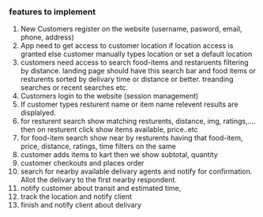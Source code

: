 ### features to implement

1. New Customers register on the website (username, pasword, email, phone, address)
2. App need to get access to customer location if location access is granted else customer manually types location or set a default location
3. customers need access to search food-items and restaruents filtering by distance. landing page should have this search bar and
   food items or resturents sorted by delivary time or distance or better. treanding searches or recent searches etc.
4. Customers login to the website (session management)
5. If customer types resturent name or item name relevent results are displalyed.
6. for resturent search show matching resturents, distance, img, ratings,.... then on resturent click show items available, price..etc
7. for food-item search show near by resturents having that food-item, price, distance, ratings, time filters on the same
8. customer adds items to kart then we show subtotal, quantity
9. customer checkouts and places order
10. search for nearby available delivary agents and notify for confirmation. Allot the delivary to the first nearby respondent.
11. notify customer about transit and estimated time,
12. track the location and notify client
13. finish and notify client about delivary
